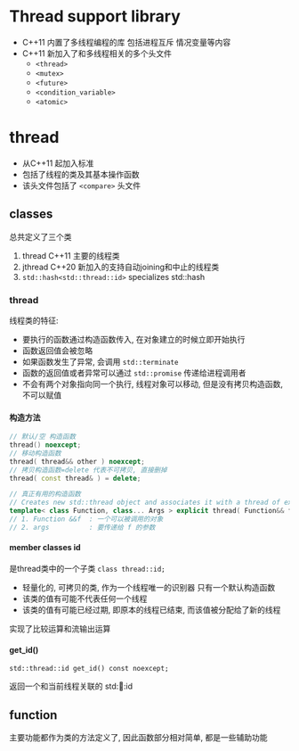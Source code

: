 # Thread support library

* C++11 内置了多线程编程的库  包括进程互斥 情况变量等内容   
* C++11 新加入了和多线程相关的多个头文件
  * `<thread>`
  * `<mutex>`
  * `<future>`
  * `<condition_variable>`
  * `<atomic>`

# thread

* 从C++11 起加入标准
* 包括了线程的类及其基本操作函数
* 该头文件包括了 `<compare>` 头文件

## classes

总共定义了三个类
1. thread C++11 主要的线程类
2. jthread C++20 新加入的支持自动joining和中止的线程类
3. `std::hash<std::thread::id>`  specializes std::hash


### thread

线程类的特征:
* 要执行的函数通过构造函数传入, 在对象建立的时候立即开始执行
* 函数返回值会被忽略
* 如果函数发生了异常, 会调用 `std::terminate`
* 函数的返回值或者异常可以通过 `std::promise` 传递给进程调用者
* 不会有两个对象指向同一个执行, 线程对象可以移动, 但是没有拷贝构造函数, 不可以赋值

#### 构造方法

```cpp
// 默认/空 构造函数
thread() noexcept;
// 移动构造函数
thread( thread&& other ) noexcept;
// 拷贝构造函数=delete 代表不可拷贝, 直接删掉
thread( const thread& ) = delete;

// 真正有用的构造函数
// Creates new std::thread object and associates it with a thread of execution
template< class Function, class... Args > explicit thread( Function&& f, Args&&... args );
// 1. Function &&f  : 一个可以被调用的对象
// 2. args          : 要传递给 f 的参数


```
#### member classes id

是thread类中的一个子类 `class thread::id;`  

* 轻量化的, 可拷贝的类, 作为一个线程唯一的识别器 只有一个默认构造函数
* 该类的值有可能不代表任何一个线程
* 该类的值有可能已经过期, 即原本的线程已结束, 而该值被分配给了新的线程

实现了比较运算和流输出运算  

#### get_id()

`std::thread::id get_id() const noexcept;`

返回一个和当前线程关联的 std::thread::id 

## function

主要功能都作为类的方法定义了, 因此函数部分相对简单, 都是一些辅助功能   

## 

